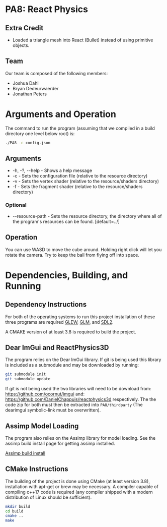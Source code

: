 # PA8: React Physics

## Extra Credit

- Loaded a triangle mesh into React (Bullet) instead of using primitive objects.

## Team

Our team is composed of the following members:  
- Joshua Dahl
- Bryan Dedeurwaerder
- Jonathan Peters

# Arguments and Operation

The command to run the program (assuming that we compiled in a build directory one level below root) is:
```bash
./PA8 -c config.json
```

## Arguments
* -h, -?, --help - Shows a help message
* -c <file> - Sets the configuration file (relative to the resource directory)
* -v <file> - Sets the vertex shader (relative to the resource/shaders directory)
* -f <file> - Sets the fragment shader (relative to the resource/shaders directory)
### Optional
* --resource-path <path> - Sets the resource directory, the directory where all of the program's resources can be found. [default=../]


## Operation
You can use WASD to move the cube around. Holding right click will let you rotate the camera. Try to keep the ball from flying off into space.


# Dependencies, Building, and Running

## Dependency Instructions
For both of the operating systems to run this project installation of these three programs are required [GLEW](http://glew.sourceforge.net/), [GLM](http://glm.g-truc.net/0.9.7/index.html), and [SDL2](https://wiki.libsdl.org/Tutorials).

A CMAKE version of at least 3.8 is required to build the project.

## Dear ImGui and ReactPhysics3D
The program relies on the Dear ImGui library. If git is being used this library is included as a submodule and may be downloaded by running:
```bash
git submodule init
git submodule update
```

If git is not being used the two libraries will need to be download from: https://github.com/ocornut/imgui  and: https://github.com/DanielChappuis/reactphysics3d respectively.
The the code zip for both must then be extracted into `PA8/thirdparty` (The dearimgui symbolic-link must be overwritten).

## Assimp Model Loading

The program also relies on the Assimp library for model loading. See the assimp build install page for getting assimp installed.

[Assimp build install](https://github.com/assimp/assimp/blob/master/Build.md)

## CMake Instructions
The building of the project is done using CMake (at least version 3.8), installation with apt-get or brew may be necessary. A compiler capable of compiling c++17 code is required (any compiler shipped with a modern distribution of Linux should be sufficient).

```bash
mkdir build
cd build
cmake ..
make
```
